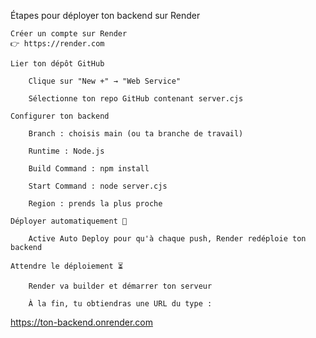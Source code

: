 Étapes pour déployer ton backend sur Render

    Créer un compte sur Render
    👉 https://render.com

    Lier ton dépôt GitHub

        Clique sur "New +" → "Web Service"

        Sélectionne ton repo GitHub contenant server.cjs

    Configurer ton backend

        Branch : choisis main (ou ta branche de travail)

        Runtime : Node.js

        Build Command : npm install

        Start Command : node server.cjs

        Region : prends la plus proche

    Déployer automatiquement 🚀

        Active Auto Deploy pour qu'à chaque push, Render redéploie ton backend

    Attendre le déploiement ⏳

        Render va builder et démarrer ton serveur

        À la fin, tu obtiendras une URL du type :

https://ton-backend.onrender.com
